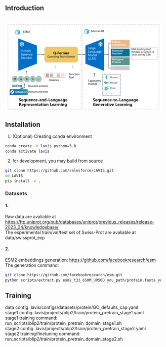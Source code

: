 ## Introduction
<p align="center">
    <br>
    <img src="assets/mmp.png"/>
    <br>
<p>

## Installation

1. (Optional) Creating conda environment

```bash
conda create -n lavis python=3.8
conda activate lavis
```
 
2. for development, you may build from source

```bash
git clone https://github.com/salesforce/LAVIS.git
cd LAVIS
pip install -e .
```

### Datasets
#### 1.
Raw data are avaliable at https://ftp.uniprot.org/pub/databases/uniprot/previous_releases/release-2023_04/knowledgebase/  
The experimental train/val/test set of Swiss-Prot are avaliable at data/swissprot_exp  
#### 2.
ESM2 embeddings generation: https://github.com/facebookresearch/esm  
The generation command:
```bash
git clone https://github.com/facebookresearch/esm.git
python scripts/extract.py esm2_t33_650M_UR50D you_path/protein.fasta you_path_to_save_embedding_files --repr_layers 33 --truncation_seq_length 1024 --include per_tok
```


## Training
data config: lavis/configs/datasets/protein/GO_defaults_cap.yaml  
stage1 config: lavis/projects/blip2/train/protein_pretrain_stage1.yaml  
stage1 training command: run_scripts/blip2/train/protein_pretrain_domain_stage1.sh  
stage2 config: lavis/projects/blip2/train/protein_pretrain_stage2.yaml  
stage2 training/finetuning command: run_scripts/blip2/train/protein_pretrain_domain_stage2.sh  











